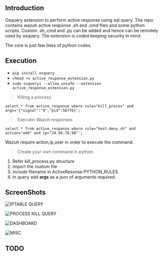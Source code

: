 ## Introduction

Osquery extension to perform active response using sql query. The repo contains
wazuh active response .sh and .cmd files and some python scripts. 
Custom .sh,.cmd and .py can be added and hence can be remotely used by osquery. The 
extension is coded keeping security in mind. 

The core is just few lines of python codes.


## Execution

* `pip install osquery`
* `chmod +x active_response_extension.py`
* `sudo osqueryi --allow_unsafe --extension active_response_extension.py`

> Killing a process

    select * from active_response where rule="kill_proces" and args='{"signal":"9","pid":56776}';
    
> Executin Wazuh responses

    select * from active_response where rule="host-deny.sh" and action="add" and ip="24.56.78.98"';
   
Wazuh require action,ip,user in order to execute the command.

> Create your own command in python. 

1. Refer kill_process.py structure
2. import the custom file
3. include filename in ActiveResonse.PYTHON_RULES.
4. In query add **args** as a json of arguments required.

## ScreenShots

![IPTABLE QUERY](https://i.imgur.com/TkZhQup.png)

![PROCESS KILL QUERY](https://i.imgur.com/KLbaJhu.png)

![DASHBOARD](https://i.imgur.com/jkiKlrK.png)

![MISC](https://i.imgur.com/jAEFcZ9.png)


## TODO

